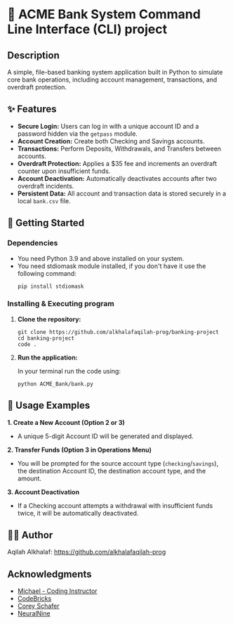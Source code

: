 # 🏦 ACME Bank System Command Line Interface (CLI) project

## Description

A simple, file-based banking system application built in Python to simulate core bank operations, including account management, transactions, and overdraft protection.

## ✨ Features

* **Secure Login:** Users can log in with a unique account ID and a password hidden via the `getpass` module.
* **Account Creation:** Create both Checking and Savings accounts.
* **Transactions:** Perform Deposits, Withdrawals, and Transfers between accounts.
* **Overdraft Protection:**  Applies a $35 fee and increments an overdraft counter upon insufficient funds.
* **Account Deactivation:** Automatically deactivates accounts after two overdraft incidents.
* **Persistent Data:** All account and transaction data is stored securely in a local `bank.csv` file.

## 🚀 Getting Started

### Dependencies

* You need Python 3.9 and above installed on your system.
* You need stdiomask module installed, if you don't have it use the following command:
    ```
    pip install stdiomask
    ```

### Installing & Executing program

1.  **Clone the repository:**
    ```
    git clone https://github.com/alkhalafaqilah-prog/banking-project
    cd banking-project
    code .
    ```

2.  **Run the application:**
    
    In your terminal run the code using:

    ```
    python ACME_Bank/bank.py
    ```

## 📝 Usage Examples

**1. Create a New Account (Option 2 or 3)**
* A unique 5-digit Account ID will be generated and displayed.

**2. Transfer Funds (Option 3 in Operations Menu)**
* You will be prompted for the source account type (`checking`/`savings`), the destination Account ID, the destination account type, and the amount.

**3. Account Deactivation**
* If a Checking account attempts a withdrawal with insufficient funds twice, it will be automatically deactivated.

## 👨‍💻 Author

Aqilah Alkhalaf: https://github.com/alkhalafaqilah-prog


## Acknowledgments

* [Michael - Coding Instructor](https://www.youtube.com/watch?v=MGhgq-hVlAU)
* [CodeBricks](https://codebricks.co.nz/python-oop-example-01)
* [Corey Schafer](https://www.youtube.com/watch?v=q5uM4VKywbA)
* [NeuralNine](https://www.youtube.com/watch?v=nqkkW0fZRWM)
